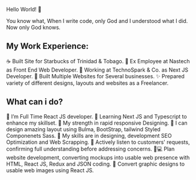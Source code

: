 Hello World! 👋

You know what, When I write code, only God and I understood what I did. Now only God knows.

<h2>My Work Experience:</h2>
☕ Built Site for Starbucks of Trinidad & Tobago.
🙋 Ex Employee at Nastech as Front End Web Developer.
🙋 Working at TechnoSpark & Co. as Next JS Developer.
🚀 Built Multiple Websites for Several businesses.
✨ Prepared variety of different designs, layouts and websites as a Freelancer.
<h2>What can i do?</h2>
🌱 I’m Full Time React JS developer.
🌱 Learning Next JS and Typescript to enhance my skillset.
💪 My strength in rapid responsive Designing.
🎨 I can design amazing layout using Bulma, BootStrap, tailwind Styled Componenets Sass.
👯 My skills are in designing, development SEO Optimization and Web Scrapping.
📝 Actively listen to customers' requests, confirming full understanding before addressing concerns.
🧑💻 Plan website development, converting mockups into usable web presence with HTML, React JS, Redux and JSON coding.
🔨 Convert graphic designs to usable web images using React JS.
